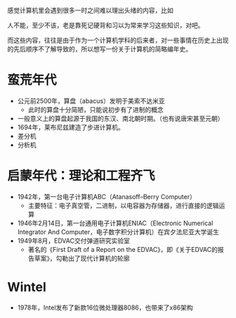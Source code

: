 感觉计算机里会遇到很多一时之间难以理出头绪的内容，比如





人不能，至少不该，老是靠死记硬背和习以为常来学习这些知识，对吧。

而这些内容，往往是由于作为一个计算机学科的后来者，对一些事情在历史上出现的先后顺序不了解导致的，所以想写一份关于计算机的简略编年史。

# 蛮荒年代

* 公元前2500年，算盘（abacus）发明于美索不达米亚
  * 此时的算盘十分简陋，只能说初步有了进制的概念
* 一般意义上的算盘起源于我国的东汉、南北朝时期。（也有说唐宋甚至元朝）
* 1694年，莱布尼兹建造了步进计算机。
* 差分机
* 分析机

# 启蒙年代：理论和工程齐飞

* 1942年，第一台电子计算机ABC（Atanasoff–Berry Computer）
  * 主要特征：电子真空管，二进制，以电容器为存储器，进行直接的逻辑运算
* 1946年2月14日，第一台通用电子计算机ENIAC（Electronic Numerical Integrator And Computer，电子数字积分计算机）在宾夕法尼亚大学诞生
* 1949年8月，EDVAC交付弹道研究实验室
  * 著名的《First Draft of a Report on the EDVAC》，即《关于EDVAC的报告草案》，勾勒出了现代计算机的轮廓





# Wintel

* 1978年，Intel发布了新款16位微处理器8086，也带来了x86架构

